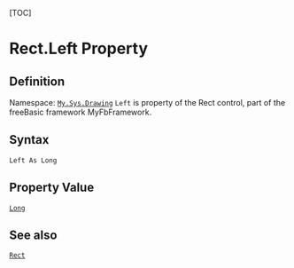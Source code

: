 [TOC]
# Rect.Left Property

## Definition
Namespace: [`My.Sys.Drawing`](My.Sys.Drawing.md)
`Left` is property of the Rect control, part of the freeBasic framework MyFbFramework.
## Syntax
```freeBasic
Left As Long
```
## Property Value
[`Long`]("https://www.freebasic.net/wiki/KeyPgLong")
## See also
[`Rect`](Rect.md)
